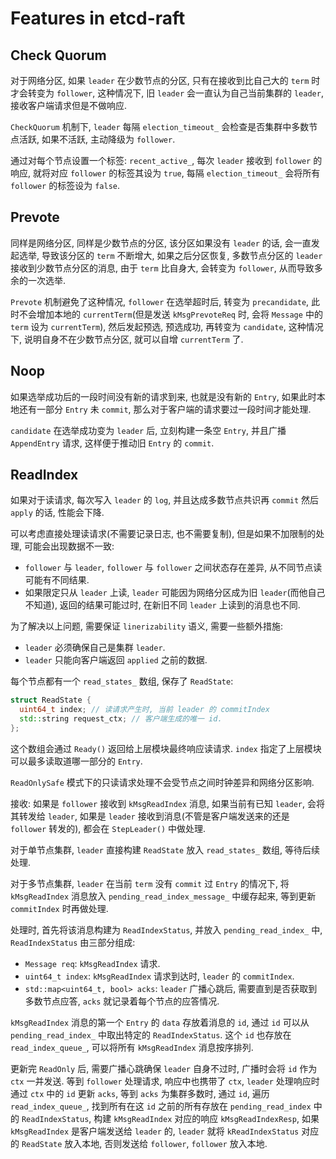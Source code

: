 # Features in etcd-raft

## Check Quorum

对于网络分区, 如果 `leader` 在少数节点的分区, 只有在接收到比自己大的 `term` 时才会转变为 `follower`, 这种情况下, 旧 `leader` 会一直认为自己当前集群的 `leader`, 接收客户端请求但是不做响应.

`CheckQuorum` 机制下, `leader` 每隔 `election_timeout_` 会检查是否集群中多数节点活跃, 如果不活跃, 主动降级为 `follower`.

通过对每个节点设置一个标签: `recent_active_`, 每次 `leader` 接收到 `follower` 的响应, 就将对应 `follower` 的标签其设为 `true`, 每隔 `election_timeout_` 会将所有 `follower` 的标签设为 `false`.

## Prevote

同样是网络分区, 同样是少数节点的分区, 该分区如果没有 `leader` 的话, 会一直发起选举, 导致该分区的 `term` 不断增大, 如果之后分区恢复, 多数节点分区的 `leader` 接收到少数节点分区的消息, 由于 `term` 比自身大, 会转变为 `follower`, 从而导致多余的一次选举.

`Prevote` 机制避免了这种情况, `follower` 在选举超时后, 转变为 `precandidate`, 此时不会增加本地的 `currentTerm`(但是发送 `kMsgPrevoteReq` 时, 会将 `Message` 中的 `term` 设为 `currentTerm`), 然后发起预选, 预选成功, 再转变为 `candidate`, 这种情况下, 说明自身不在少数节点分区, 就可以自增 `currentTerm` 了.

## Noop

如果选举成功后的一段时间没有新的请求到来, 也就是没有新的 `Entry`, 如果此时本地还有一部分 `Entry` 未 `commit`, 那么对于客户端的请求要过一段时间才能处理.

`candidate` 在选举成功变为 `leader` 后, 立刻构建一条空 `Entry`, 并且广播 `AppendEntry` 请求, 这样便于推动旧 `Entry` 的 `commit`.

## ReadIndex

如果对于读请求, 每次写入 `leader` 的 `log`, 并且达成多数节点共识再 `commit` 然后 `apply` 的话, 性能会下降.

可以考虑直接处理读请求(不需要记录日志, 也不需要复制), 但是如果不加限制的处理, 可能会出现数据不一致:

+ `follower` 与 `leader`, `follower` 与 `follower` 之间状态存在差异, 从不同节点读可能有不同结果.
+ 如果限定只从 `leader` 上读, `leader` 可能因为网络分区成为旧 `leader`(而他自己不知道), 返回的结果可能过时, 在新旧不同 `leader` 上读到的消息也不同.

为了解决以上问题, 需要保证 `linerizability` 语义, 需要一些额外措施:

+ `leader` 必须确保自己是集群 `leader`.
+ `leader` 只能向客户端返回 `applied` 之前的数据.

每个节点都有一个 `read_states_` 数组, 保存了 `ReadState`:

```c++
struct ReadState {
  uint64_t index; // 读请求产生时, 当前 leader 的 commitIndex
  std::string request_ctx; // 客户端生成的唯一 id.
};
```

这个数组会通过 `Ready()` 返回给上层模块最终响应读请求. `index` 指定了上层模块可以最多读取道哪一部分的 `Entry`.

`ReadOnlySafe` 模式下的只读请求处理不会受节点之间时钟差异和网络分区影响.

接收: 如果是 `follower` 接收到 `kMsgReadIndex` 消息, 如果当前有已知 `leader`, 会将其转发给 `leader`, 如果是 `leader` 接收到消息(不管是客户端发送来的还是 `follower` 转发的), 都会在 `StepLeader()` 中做处理.

对于单节点集群, `leader` 直接构建 `ReadState` 放入 `read_states_` 数组, 等待后续处理.

对于多节点集群, `leader` 在当前 `term` 没有 `commit` 过 `Entry` 的情况下, 将 `kMsgReadIndex` 消息放入 `pending_read_index_message_` 中缓存起来, 等到更新 `commitIndex` 时再做处理.

处理时, 首先将该消息构建为 `ReadIndexStatus`, 并放入 `pending_read_index_` 中, `ReadIndexStatus` 由三部分组成:

+ `Message req`: `kMsgReadIndex` 请求.
+ `uint64_t index`: `kMsgReadIndex` 请求到达时, `leader` 的 `commitIndex`.
+ `std::map<uint64_t, bool> acks`: `leader` 广播心跳后, 需要直到是否获取到多数节点应答, `acks` 就记录着每个节点的应答情况.

`kMsgReadIndex` 消息的第一个 `Entry` 的 `data` 存放着消息的 `id`, 通过 `id` 可以从 `pending_read_index_` 中取出特定的 `ReadIndexStatus`. 这个 `id` 也存放在 `read_index_queue_`, 可以将所有 `kMsgReadIndex` 消息按序排列.

更新完 `ReadOnly` 后, 需要广播心跳确保 `leader` 自身不过时, 广播时会将 `id` 作为 `ctx` 一并发送. 等到 `follower` 处理请求, 响应中也携带了 `ctx`, `leader` 处理响应时通过 `ctx` 中的 `id` 更新 `acks`, 等到 `acks` 为集群多数时, 通过 `id`, 遍历 `read_index_queue_`, 找到所有在这 `id` 之前的所有存放在 `pending_read_index` 中的 `ReadIndexStatus`, 构建 `kMsgReadIndex` 对应的响应 `kMsgReadIndexResp`, 如果 `kMsgReadIndex` 是客户端发送给 `leader` 的, `leader` 就将  `kReadIndexStatus` 对应的  `ReadState` 放入本地, 否则发送给 `follower`, `follower` 放入本地.
